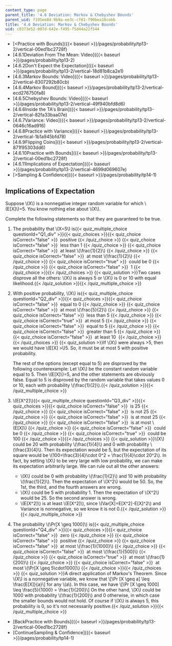 ```yaml
---
content_type: page
parent_title: '4.6 Deviation: Markov & Chebyshev Bounds'
parent_uid: f195ee84-9b9a-ee3c-cf61-f90bea10cebb
title: '4.6 Deviation: Markov & Chebyshev Bounds'
uid: c0373e52-007d-642e-f495-f5d44a22f544
---
```


*   [<Practice with Bounds]({{< baseurl >}}/pages/probability/tp13-2/vertical-00ed1bc2728f)
*   [4.6.1Deviation From The Mean: Video]({{< baseurl >}}/pages/probability/tp13-2)
*   [4.6.2Don't Expect the Expectation]({{< baseurl >}}/pages/probability/tp13-2/vertical-18d81b8ca2e1)
*   [4.6.3Markov Bounds: Video]({{< baseurl >}}/pages/probability/tp13-2/vertical-8307292b80cb)
*   [4.6.4Markov Bound]({{< baseurl >}}/pages/probability/tp13-2/vertical-ecd276750fa8)
*   [4.6.5Chebyshev Bounds: Video]({{< baseurl >}}/pages/probability/tp13-2/vertical-49f940bfd8d6)
*   [4.6.6Inside the TA's Brain]({{< baseurl >}}/pages/probability/tp13-2/vertical-82fa33baa07e)
*   [4.6.7Variance: Video]({{< baseurl >}}/pages/probability/tp13-2/vertical-0646c16ad916)
*   [4.6.8Practice with Variance]({{< baseurl >}}/pages/probability/tp13-2/vertical-1b1a945bfd78)
*   [4.6.9Flipping Coins]({{< baseurl >}}/pages/probability/tp13-2/vertical-871f95303dd6)
*   [4.6.10Practice with Bounds]({{< baseurl >}}/pages/probability/tp13-2/vertical-00ed1bc2728f)
*   [4.6.11Implications of Expectation]({{< baseurl >}}/pages/probability/tp13-2/vertical-4699d069607e)
*   [\>Sampling & Confidence]({{< baseurl >}}/pages/probability/tp14-1)

Implications of Expectation
---------------------------

Suppose \\(X\\) is a nonnegative integer random variable for which \\(E\[X\]\\)=5. You know nothing else about \\(X\\).

Complete the following statements so that they are guaranteed to be true.

1.  The probability that \\(X=5\\) is{{< quiz_multiple_choice questionId="Q1_div" >}}{{< quiz_choices >}}{{< quiz_choice isCorrect="false" >}}&nbsp; positive&nbsp;{{< /quiz_choice >}}
    {{< quiz_choice isCorrect="false" >}}&nbsp; less than 1&nbsp;{{< /quiz_choice >}}
    {{< quiz_choice isCorrect="false" >}}&nbsp; at least \\(\\frac{1}{2}\\)&nbsp;{{< /quiz_choice >}}
    {{< quiz_choice isCorrect="false" >}}&nbsp; at most \\(\\frac{1}{2}\\)&nbsp;{{< /quiz_choice >}}
    {{< quiz_choice isCorrect="true" >}}&nbsp; could be 0&nbsp;{{< /quiz_choice >}}
    {{< quiz_choice isCorrect="false" >}}&nbsp; 1&nbsp;{{< /quiz_choice >}}{{< /quiz_choices >}}
    {{< quiz_solution >}}Two cases disprove all the others: \\(X\\) is always 5 or \\(X\\) is 0 or 10 with equal likelihood.{{< /quiz_solution >}}{{< /quiz_multiple_choice >}}
  
3.  With positive probability, \\(X\\) is{{< quiz_multiple_choice questionId="Q2_div" >}}{{< quiz_choices >}}{{< quiz_choice isCorrect="false" >}}&nbsp; equal to 0&nbsp;{{< /quiz_choice >}}
    {{< quiz_choice isCorrect="false" >}}&nbsp; at most \\(\\frac{5}{2}\\)&nbsp;{{< /quiz_choice >}}
    {{< quiz_choice isCorrect="false" >}}&nbsp; less than 5&nbsp;{{< /quiz_choice >}}
    {{< quiz_choice isCorrect="true" >}}&nbsp; at most 5&nbsp;{{< /quiz_choice >}}
    {{< quiz_choice isCorrect="false" >}}&nbsp; equal to 5&nbsp;{{< /quiz_choice >}}
    {{< quiz_choice isCorrect="false" >}}&nbsp; greater than 5&nbsp;{{< /quiz_choice >}}
    {{< quiz_choice isCorrect="false" >}}&nbsp; at least 10 &nbsp;{{< /quiz_choice >}}{{< /quiz_choices >}}
    {{< quiz_solution >}}If \\(X\\) were always >5, then we would have \\(E\[X\] >\\)5. So, it must be at most 5 with positive probability.
    
    The rest of the options (except equal to 5) are disproved by the following counterexample: Let \\(X\\) be the constant random variable equal to 5. Then \\(E\[X\]\\)=5, and the other statements are obviously false. Equal to 5 is disproved by the random variable that takes values 0 or 10, each with probability \\(\\frac{1}{2}\\).{{< /quiz_solution >}}{{< /quiz_multiple_choice >}}
  
5.  \\(E\[X^2\]\\){{< quiz_multiple_choice questionId="Q3_div" >}}{{< quiz_choices >}}{{< quiz_choice isCorrect="false" >}}&nbsp; is 25&nbsp;{{< /quiz_choice >}}
    {{< quiz_choice isCorrect="false" >}}&nbsp; is not 25&nbsp;{{< /quiz_choice >}}
    {{< quiz_choice isCorrect="false" >}}&nbsp; is at most 25&nbsp;{{< /quiz_choice >}}
    {{< quiz_choice isCorrect="false" >}}&nbsp; is at most \\(E\[X\]\\)&nbsp;{{< /quiz_choice >}}
    {{< quiz_choice isCorrect="false" >}}&nbsp; could be 0&nbsp;{{< /quiz_choice >}}
    {{< quiz_choice isCorrect="true" >}}&nbsp; could be 100&nbsp;{{< /quiz_choice >}}{{< /quiz_choices >}}
    {{< quiz_solution >}}\\(X\\) could be 20 with probability \\(\\frac{1}{4}\\) and 0 with probability \\(\\frac{3}{4}\\). Then its expectation would be 5, but the expectation of its square would be \\(100=\\frac{3}{4}\\cdot 0^2 + \\frac{1}{4}\\cdot 20^2\\). In fact, by setting \\(X\\) to be very large with low probability, we can make its expectation arbitrarily large. We can rule out all the other answers:
    
    *   \\(X\\) could be 0 with probability \\(\\frac{1}{2}\\) and 10 with probability \\(\\frac{1}{2}\\). Then the expectation of \\(X^2\\) would be 50. So, the 1st, the third, and the fourth answers are wrong.
    *   \\(X\\) could be 5 with probability 1. Then the expectation of \\(X^2\\) would be 25. So the second answer is wrong.
    *   \\(E\[X^2\]\\) is at least \\(E\[X^2\]\\), since \\(Var\[X\]=E\[X^2\]-E\[X\]^2\\) and Variance is nonnegative, so we know it is not 0.{{< /quiz_solution >}}{{< /quiz_multiple_choice >}}
  
7.  The probability \\(\\Pr\[X \\geq 1000\]\\) is{{< quiz_multiple_choice questionId="Q4_div" >}}{{< quiz_choices >}}{{< quiz_choice isCorrect="false" >}}&nbsp; zero&nbsp;{{< /quiz_choice >}}
    {{< quiz_choice isCorrect="false" >}}&nbsp; positive&nbsp;{{< /quiz_choice >}}
    {{< quiz_choice isCorrect="false" >}}&nbsp; at most \\(\\frac{1}{1000}\\)&nbsp;{{< /quiz_choice >}}
    {{< quiz_choice isCorrect="false" >}}&nbsp; at most \\(\\frac{1}{500}\\)&nbsp;{{< /quiz_choice >}}
    {{< quiz_choice isCorrect="true" >}}&nbsp; at most \\(\\frac{1}{200}\\)&nbsp;{{< /quiz_choice >}}
    {{< quiz_choice isCorrect="false" >}}&nbsp; at most \\(\\Pr\[X \\geq 5\\cdot1000\]\\)&nbsp;{{< /quiz_choice >}}{{< /quiz_choices >}}
    {{< quiz_solution >}}A direct application of Markov's Theorem. Since \\(X\\) is a nonnegative variable, we know that \\\[\\Pr \[X \\geq a\] \\leq \\frac{E\[X\]}{a}\\\] for any \\(a\\). In this case, we have \\\[\\Pr \[X \\geq 1000\] \\leq \\frac{5}{1000} = \\frac{1}{200}\\\] On the other hand, \\(X\\) could be 1000 with probability \\(\\frac{1}{200}\\) and 0 otherwise, in which case the smaller bounds would not hold. Of course if \\(X\\) is always 5, this probability is 0, so it's not necessarily positive.{{< /quiz_solution >}}{{< /quiz_multiple_choice >}}

*   [BackPractice with Bounds]({{< baseurl >}}/pages/probability/tp13-2/vertical-00ed1bc2728f)
*   [ContinueSampling & Confidence]({{< baseurl >}}/pages/probability/tp14-1)